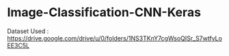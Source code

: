 # Image-Classification-CNN-Keras
Dataset Used : https://drive.google.com/drive/u/0/folders/1NS3TKnY7cgWsoQISr_S7wtfyLoEE3C5L
